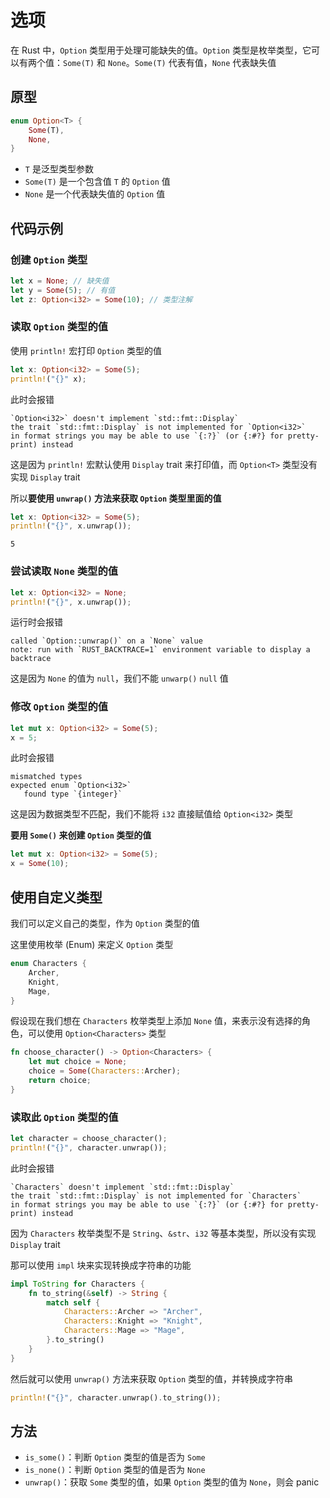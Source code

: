 # 选项

在 Rust 中，`Option` 类型用于处理可能缺失的值。`Option` 类型是枚举类型，它可以有两个值：`Some(T)` 和 `None`。`Some(T)` 代表有值，`None` 代表缺失值

## 原型

```rust
enum Option<T> {
    Some(T),
    None,
}
```

- `T` 是泛型类型参数
- `Some(T)` 是一个包含值 `T` 的 `Option` 值
- `None` 是一个代表缺失值的 `Option` 值

## 代码示例

### 创建 `Option` 类型

```rust
let x = None; // 缺失值
let y = Some(5); // 有值
let z: Option<i32> = Some(10); // 类型注解
```

### 读取 `Option` 类型的值

使用 `println!` 宏打印 `Option` 类型的值

```rust
let x: Option<i32> = Some(5);
println!("{}" x);
```

此时会报错

```
`Option<i32>` doesn't implement `std::fmt::Display`
the trait `std::fmt::Display` is not implemented for `Option<i32>`
in format strings you may be able to use `{:?}` (or {:#?} for pretty-print) instead
```

这是因为 `println!` 宏默认使用 `Display` trait 来打印值，而 `Option<T>` 类型没有实现 `Display` trait

所以**要使用 `unwrap()` 方法来获取 `Option` 类型里面的值**

```rust
let x: Option<i32> = Some(5);
println!("{}", x.unwrap());
```

```
5
```

### 尝试读取 `None` 类型的值

```rust
let x: Option<i32> = None;
println!("{}", x.unwrap());
```

运行时会报错

```
called `Option::unwrap()` on a `None` value
note: run with `RUST_BACKTRACE=1` environment variable to display a backtrace
```

这是因为 `None` 的值为 `null`，我们不能 `unwarp()` `null` 值

### 修改 `Option` 类型的值

```rust
let mut x: Option<i32> = Some(5);
x = 5;
```

此时会报错

```
mismatched types
expected enum `Option<i32>`
   found type `{integer}`
```

这是因为数据类型不匹配，我们不能将 `i32` 直接赋值给 `Option<i32>` 类型

**要用 `Some()` 来创建 `Option` 类型的值**

```rust
let mut x: Option<i32> = Some(5);
x = Some(10);
```

## 使用自定义类型

我们可以定义自己的类型，作为 `Option` 类型的值

这里使用枚举 (Enum) 来定义 `Option` 类型

```rust
enum Characters {
    Archer,
    Knight,
    Mage,
}
```

假设现在我们想在 `Characters` 枚举类型上添加 `None` 值，来表示没有选择的角色，可以使用 `Option<Characters>` 类型

```rust
fn choose_character() -> Option<Characters> {
    let mut choice = None;
    choice = Some(Characters::Archer);
    return choice;
}
```

### 读取此 `Option` 类型的值

```rust
let character = choose_character();
println!("{}", character.unwrap());
```

此时会报错

```
`Characters` doesn't implement `std::fmt::Display`
the trait `std::fmt::Display` is not implemented for `Characters`
in format strings you may be able to use `{:?}` (or {:#?} for pretty-print) instead
```

因为 `Characters` 枚举类型不是 `String`、`&str`、`i32` 等基本类型，所以没有实现 `Display` trait

那可以使用 `impl` 块来实现转换成字符串的功能

```rust
impl ToString for Characters {
    fn to_string(&self) -> String {
        match self {
            Characters::Archer => "Archer",
            Characters::Knight => "Knight",
            Characters::Mage => "Mage",
        }.to_string()
    }
}
```

然后就可以使用 `unwrap()` 方法来获取 `Option` 类型的值，并转换成字符串

```rust
println!("{}", character.unwrap().to_string());
```

## 方法

- `is_some()`：判断 `Option` 类型的值是否为 `Some`
- `is_none()`：判断 `Option` 类型的值是否为 `None`
- `unwrap()`：获取 `Some` 类型的值，如果 `Option` 类型的值为 `None`，则会 panic
